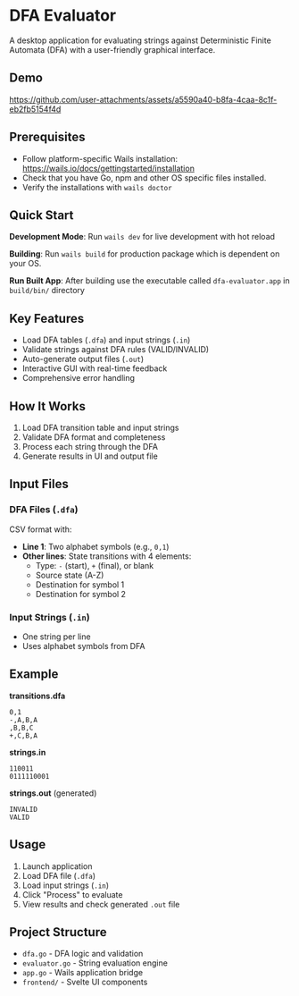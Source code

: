 # DFA Evaluator

A desktop application for evaluating strings against Deterministic Finite Automata (DFA) with a user-friendly graphical interface.
## Demo

https://github.com/user-attachments/assets/a5590a40-b8fa-4caa-8c1f-eb2fb5154f4d

## Prerequisites

- Follow platform-specific Wails installation: https://wails.io/docs/gettingstarted/installation
- Check that you have Go, npm and other OS specific files installed.
- Verify the installations with `wails doctor`

## Quick Start

**Development Mode**: Run `wails dev` for live development with hot reload

**Building**: Run `wails build` for production package which is dependent on your OS.

**Run Built App**: After building use the executable called ```dfa-evaluator.app``` in `build/bin/` directory

## Key Features

- Load DFA tables (`.dfa`) and input strings (`.in`)
- Validate strings against DFA rules (VALID/INVALID)
- Auto-generate output files (`.out`)
- Interactive GUI with real-time feedback
- Comprehensive error handling

## How It Works

1. Load DFA transition table and input strings
2. Validate DFA format and completeness
3. Process each string through the DFA
4. Generate results in UI and output file

## Input Files

### DFA Files (`.dfa`)
CSV format with:
- **Line 1**: Two alphabet symbols (e.g., `0,1`)
- **Other lines**: State transitions with 4 elements:
  - Type: `-` (start), `+` (final), or blank
  - Source state (A-Z)
  - Destination for symbol 1
  - Destination for symbol 2

### Input Strings (`.in`)
- One string per line
- Uses alphabet symbols from DFA

## Example

**transitions.dfa**
```
0,1
-,A,B,A
,B,B,C
+,C,B,A
```

**strings.in**
```
110011
0111110001
```

**strings.out** (generated)
```
INVALID
VALID
```

## Usage

1. Launch application
2. Load DFA file (`.dfa`)
3. Load input strings (`.in`)
4. Click "Process" to evaluate
5. View results and check generated `.out` file

## Project Structure

- `dfa.go` - DFA logic and validation
- `evaluator.go` - String evaluation engine  
- `app.go` - Wails application bridge
- `frontend/` - Svelte UI components
